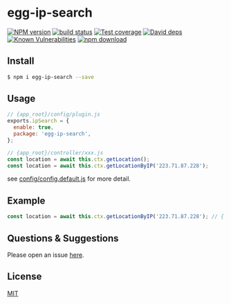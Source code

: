 # egg-ip-search

[![NPM version][npm-image]][npm-url]
[![build status][travis-image]][travis-url]
[![Test coverage][codecov-image]][codecov-url]
[![David deps][david-image]][david-url]
[![Known Vulnerabilities][snyk-image]][snyk-url]
[![npm download][download-image]][download-url]

[npm-image]: https://img.shields.io/npm/v/egg-ip-search.svg?style=flat-square
[npm-url]: https://npmjs.org/package/egg-ip-search
[travis-image]: https://img.shields.io/travis/eggjs/egg-ip-search.svg?style=flat-square
[travis-url]: https://travis-ci.org/eggjs/egg-ip-search
[codecov-image]: https://img.shields.io/codecov/c/github/eggjs/egg-ip-search.svg?style=flat-square
[codecov-url]: https://codecov.io/github/eggjs/egg-ip-search?branch=master
[david-image]: https://img.shields.io/david/eggjs/egg-ip-search.svg?style=flat-square
[david-url]: https://david-dm.org/eggjs/egg-ip-search
[snyk-image]: https://snyk.io/test/npm/egg-ip-search/badge.svg?style=flat-square
[snyk-url]: https://snyk.io/test/npm/egg-ip-search
[download-image]: https://img.shields.io/npm/dm/egg-ip-search.svg?style=flat-square
[download-url]: https://npmjs.org/package/egg-ip-search

<!--
Description here.
-->

## Install

```bash
$ npm i egg-ip-search --save
```

## Usage

```js
// {app_root}/config/plugin.js
exports.ipSearch = {
  enable: true,
  package: 'egg-ip-search',
};
```

```js
// {app_root}/controller/xxx.js
const location = await this.ctx.getLocation();
const location = await this.ctx.getLocationByIP('223.71.87.228');
```


see [config/config.default.js](config/config.default.js) for more detail.

## Example



```js
const location = await this.ctx.getLocationByIP('223.71.87.228'); // { province: "北京", city: "北京", isp: "中国移动北京分公司" }
```

## Questions & Suggestions

Please open an issue [here](https://github.com/eggjs/egg/issues).

## License

[MIT](LICENSE)
